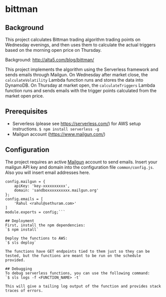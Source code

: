# bittman

## Background
This project calculates Bittman trading algorithm trading points on Wednesday evenings, and then uses them to calculate the actual triggers based on the morning open price on Thursday.

Background: http://alta5.com/blog/bittman/

This project implements the algorithm using the Serverless framework and sends emails through Mailgun. On Wednesday after market close, the `calculateVolatility` Lambda function runs and stores the data into DynamoDB. On Thursday at market open, the `calculateTriggers` Lambda function runs and sends emails with the trigger points calculated from the market open price.

## Prerequisites
* Serverless (please see https://serverless.com/) for AWS setup instructions.
`$ npm install serverless -g`
* Mailgun account (https://www.mailgun.com/)

## Configuration
The project requires an active [Mailgun](https://www.mailgun.com/) account to send emails. Insert your mailgun API key and domain into the configuration file `common/config.js`. Also you will insert email addresses here.

```const config = {}
config.mailgun = {
    apiKey: 'key-xxxxxxxxxx',
    domain: 'sandboxxxxxxxxxx.mailgun.org'
};
config.emails = [
    'Rahul <rahul@sethuram.com>'
]
module.exports = config;```

## Deployment
First, install the npm dependencies:
`$ npm install`

Deploy the functions to AWS:
`$ sls deploy`

The functions have GET endpoints tied to them just so they can be tested, but the functions are meant to be run on the schedule provided.

## Debugging
To debug serverless functions, you can use the following command:
`$ sls logs -f <FUNCTION_NAME> -t`

This will give a tailing log output of the function and provides stack traces of errors.